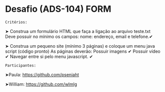 # Desafio (ADS-104) FORM

    Critérios:
➤ Construa um formulário HTML que faça a ligação ao arquivo teste.txt
Deve possuir no mínimo os campos: nome: endereço, email e telefone.✔

➤ Construa um pequeno site (mínimo 3 páginas) e coloque um menu java script (código pronto)
As páginas deverão:
  Possuir imagens ✔
  Possuir vídeo ✔
  Navegar entre si pelo menu javascript. ✔


    Participantes:
    
➤Paula: https://github.com/pseniaht

➤William: https://github.com/wlmlg



